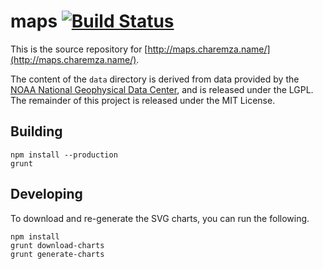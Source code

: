 # maps [![Build Status](https://travis-ci.org/michalc/maps.svg?branch=master)](https://travis-ci.org/michalc/maps)

This is the source repository for [http://maps.charemza.name/](http://maps.charemza.name/).

The content of the `data` directory is derived from data provided by the [NOAA National Geophysical Data Center](http://www.ngdc.noaa.gov/mgg/shorelines/shorelines.html), and is released under the LGPL. The remainder of this project is released under the MIT License.

## Building

```
npm install --production
grunt
```

## Developing

To download and re-generate the SVG charts, you can run the following.

```
npm install
grunt download-charts
grunt generate-charts
```
